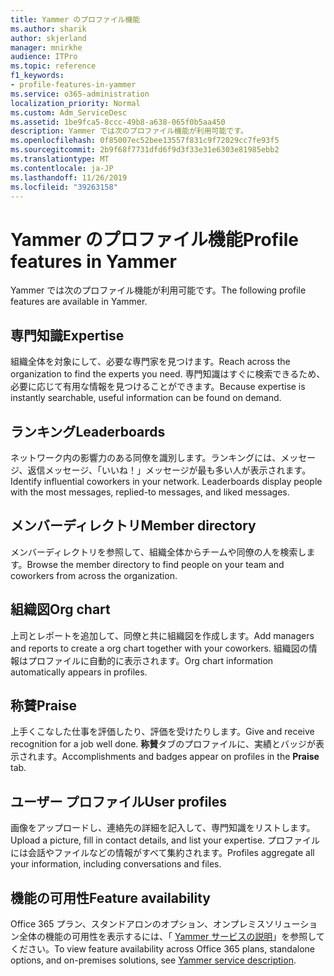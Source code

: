 ```yaml
---
title: Yammer のプロファイル機能
ms.author: sharik
author: skjerland
manager: mnirkhe
audience: ITPro
ms.topic: reference
f1_keywords:
- profile-features-in-yammer
ms.service: o365-administration
localization_priority: Normal
ms.custom: Adm_ServiceDesc
ms.assetid: 1be9fca5-8ccc-49b8-a638-065f0b5aa450
description: Yammer では次のプロファイル機能が利用可能です。
ms.openlocfilehash: 0f85007ec52bee13557f831c9f72029cc7fe93f5
ms.sourcegitcommit: 2b9f68f7731dfd6f9d3f33e31e6303e81985ebb2
ms.translationtype: MT
ms.contentlocale: ja-JP
ms.lasthandoff: 11/26/2019
ms.locfileid: "39263158"
---
```

# <a name="profile-features-in-yammer"></a><span data-ttu-id="9bfff-103">Yammer のプロファイル機能</span><span class="sxs-lookup"><span data-stu-id="9bfff-103">Profile features in Yammer</span></span>

<span data-ttu-id="9bfff-104">Yammer では次のプロファイル機能が利用可能です。</span><span class="sxs-lookup"><span data-stu-id="9bfff-104">The following profile features are available in Yammer.</span></span>
 
## <a name="expertise"></a><span data-ttu-id="9bfff-105">専門知識</span><span class="sxs-lookup"><span data-stu-id="9bfff-105">Expertise</span></span>

<span data-ttu-id="9bfff-106">組織全体を対象にして、必要な専門家を見つけます。</span><span class="sxs-lookup"><span data-stu-id="9bfff-106">Reach across the organization to find the experts you need.</span></span> <span data-ttu-id="9bfff-107">専門知識はすぐに検索できるため、必要に応じて有用な情報を見つけることができます。</span><span class="sxs-lookup"><span data-stu-id="9bfff-107">Because expertise is instantly searchable, useful information can be found on demand.</span></span>

## <a name="leaderboards"></a><span data-ttu-id="9bfff-108">ランキング</span><span class="sxs-lookup"><span data-stu-id="9bfff-108">Leaderboards</span></span>

<span data-ttu-id="9bfff-p102">ネットワーク内の影響力のある同僚を識別します。ランキングには、メッセージ、返信メッセージ、「いいね！」メッセージが最も多い人が表示されます。</span><span class="sxs-lookup"><span data-stu-id="9bfff-p102">Identify influential coworkers in your network. Leaderboards display people with the most messages, replied-to messages, and liked messages.</span></span>

## <a name="member-directory"></a><span data-ttu-id="9bfff-111">メンバーディレクトリ</span><span class="sxs-lookup"><span data-stu-id="9bfff-111">Member directory</span></span>

<span data-ttu-id="9bfff-112">メンバーディレクトリを参照して、組織全体からチームや同僚の人を検索します。</span><span class="sxs-lookup"><span data-stu-id="9bfff-112">Browse the member directory to find people on your team and coworkers from across the organization.</span></span>
  
## <a name="org-chart"></a><span data-ttu-id="9bfff-113">組織図</span><span class="sxs-lookup"><span data-stu-id="9bfff-113">Org chart</span></span>

<span data-ttu-id="9bfff-114">上司とレポートを追加して、同僚と共に組織図を作成します。</span><span class="sxs-lookup"><span data-stu-id="9bfff-114">Add managers and reports to create a org chart together with your coworkers.</span></span> <span data-ttu-id="9bfff-115">組織図の情報はプロファイルに自動的に表示されます。</span><span class="sxs-lookup"><span data-stu-id="9bfff-115">Org chart information automatically appears in profiles.</span></span>
  
## <a name="praise"></a><span data-ttu-id="9bfff-116">称賛</span><span class="sxs-lookup"><span data-stu-id="9bfff-116">Praise</span></span>

<span data-ttu-id="9bfff-117">上手くこなした仕事を評価したり、評価を受けたりします。</span><span class="sxs-lookup"><span data-stu-id="9bfff-117">Give and receive recognition for a job well done.</span></span> <span data-ttu-id="9bfff-118">**称賛**タブのプロファイルに、実績とバッジが表示されます。</span><span class="sxs-lookup"><span data-stu-id="9bfff-118">Accomplishments and badges appear on profiles in the **Praise** tab.</span></span>
 
## <a name="user-profiles"></a><span data-ttu-id="9bfff-119">ユーザー プロファイル</span><span class="sxs-lookup"><span data-stu-id="9bfff-119">User profiles</span></span>

<span data-ttu-id="9bfff-120">画像をアップロードし、連絡先の詳細を記入して、専門知識をリストします。</span><span class="sxs-lookup"><span data-stu-id="9bfff-120">Upload a picture, fill in contact details, and list your expertise.</span></span> <span data-ttu-id="9bfff-121">プロファイルには会話やファイルなどの情報がすべて集約されます。</span><span class="sxs-lookup"><span data-stu-id="9bfff-121">Profiles aggregate all your information, including conversations and files.</span></span>
  
## <a name="feature-availability"></a><span data-ttu-id="9bfff-122">機能の可用性</span><span class="sxs-lookup"><span data-stu-id="9bfff-122">Feature availability</span></span>

<span data-ttu-id="9bfff-123">Office 365 プラン、スタンドアロンのオプション、オンプレミスソリューション全体の機能の可用性を表示するには、「 [Yammer サービスの説明](yammer-service-description.md)」を参照してください。</span><span class="sxs-lookup"><span data-stu-id="9bfff-123">To view feature availability across Office 365 plans, standalone options, and on-premises solutions, see [Yammer service description](yammer-service-description.md).</span></span>
  

